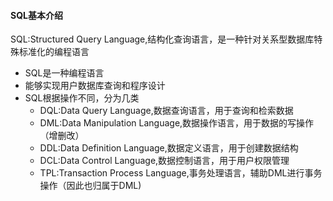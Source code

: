 #### SQL基本介绍

SQL:Structured Query Language,结构化查询语言，是一种针对关系型数据库特殊标准化的编程语言

- SQL是一种编程语言
- 能够实现用户数据库查询和程序设计
- SQL根据操作不同，分为几类
  - DQL:Data Query Language,数据查询语言，用于查询和检索数据
  - DML:Data Manipulation Language,数据操作语言，用于数据的写操作（增删改）
  - DDL:Data Definition Language,数据定义语言，用于创建数据结构
  - DCL:Data Control Language,数据控制语言，用于用户权限管理
  - TPL:Transaction Process Language,事务处理语言，辅助DML进行事务操作（因此也归属于DML)